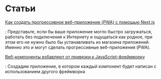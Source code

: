 # Статьи

[Как создать прогрессивное веб-приложение (PWA) с помощью Next.js](./how-to-create-a-nextjs-pwa/index.md)

: Представьте, если бы ваше приложение могло быстро загружаться, работать без подключения к Интернету и ощущаться как родное, при этом его не нужно было бы устанавливать из магазина приложений. Именно это и могут сделать прогрессивные веб-приложения (PWA).

[Веб-компоненты избавляют от привязки к JavaScript-фреймворку](./wc-framework-lock-in.md)

: Создадим приложение, в котором каждый компонент будет написан с использованием другого фреймворка
